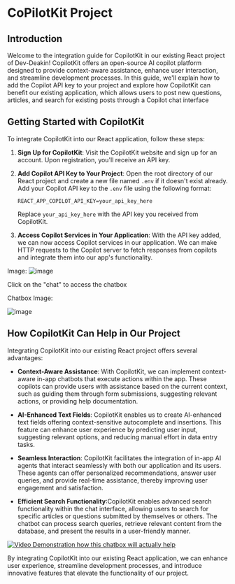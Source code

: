 # CoPilotKit Project

## Introduction

Welcome to the integration guide for CopilotKit in our existing React project of Dev-Deakin! CopilotKit offers an open-source AI copilot platform designed to provide context-aware assistance, enhance user interaction, and streamline development processes. In this guide, we'll explain how to add the Copilot API key to your project and explore how CopilotKit can benefit our existing application, which allows users to post new questions, articles, and search for existing posts through a Copilot chat interface
## Getting Started with CopilotKit

To integrate CopilotKit into our React application, follow these steps:

1. **Sign Up for CopilotKit**: Visit the CopilotKit website and sign up for an account. Upon registration, you'll receive an API key.

2. **Add Copilot API Key to Your Project**: Open the root directory of our React project and create a new file named `.env` if it doesn't exist already. Add your Copilot API key to the `.env` file using the following format:

    ```
    REACT_APP_COPILOT_API_KEY=your_api_key_here
    ```

    Replace `your_api_key_here` with the API key you received from CopilotKit.

3. **Access Copilot Services in Your Application**: With the API key added, we can now access Copilot services in our application. We can make HTTP requests to the Copilot server to fetch responses from copilots and integrate them into our app's functionality.

Image:
![image](https://github.com/Chelseasingla1/copilotproject/assets/129886894/557c1628-dc6d-4822-a61d-a0969437ccc7)

Click on the "chat" to access the chatbox

Chatbox Image:

![image](https://github.com/Chelseasingla1/copilotproject/assets/129886894/29508411-2444-4152-b320-25b0f023d273)


## How CopilotKit Can Help in Our Project

Integrating CopilotKit into our existing React project offers several advantages:

- **Context-Aware Assistance**: With CopilotKit, we can implement context-aware in-app chatbots that execute actions within the app. These copilots can provide users with assistance based on the current context, such as guiding them through form submissions, suggesting relevant actions, or providing help documentation.

- **AI-Enhanced Text Fields**: CopilotKit enables us to create AI-enhanced text fields offering context-sensitive autocomplete and insertions. This feature can enhance user experience by predicting user input, suggesting relevant options, and reducing manual effort in data entry tasks.

- **Seamless Interaction**: CopilotKit facilitates the integration of in-app AI agents that interact seamlessly with both our application and its users. These agents can offer personalized recommendations, answer user queries, and provide real-time assistance, thereby improving user engagement and satisfaction.
  
- **Efficient Search Functionality**:CopilotKit enables advanced search functionality within the chat interface, allowing users to search for specific articles or questions submitted by themselves or others. The chatbot can process search queries, retrieve relevant content from the database, and present the results in a user-friendly manner.


[![**Video Demonstration how this chatbox will actually help**](![image](https://github.com/Chelseasingla1/copilotproject/assets/129886894/ed8f356c-d51c-4990-bd4e-bae16ac46203)
)](https://youtu.be/9cNMypF5XM8)

By integrating CopilotKit into our existing React application, we can enhance user experience, streamline development processes, and introduce innovative features that elevate the functionality of our project.

